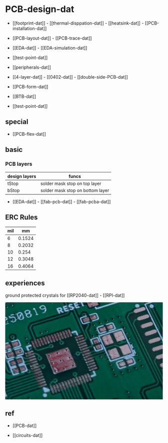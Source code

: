 
# PCB-design-dat

- [[footprint-dat]] - [[thermal-disppation-dat]] - [[heatsink-dat]] - [[PCB-installation-dat]]

- [[PCB-layout-dat]] - [[PCB-trace-dat]]


- [[EDA-dat]] - [[EDA-simulation-dat]]

- [[test-point-dat]]

- [[peripherals-dat]]


- [[4-layer-dat]] - [[0402-dat]] - [[double-side-PCB-dat]]

- [[PCB-form-dat]]

- [[BTB-dat]]

- [[test-point-dat]]


## special  

- [[PCB-flex-dat]]

## basic 

### PCB layers 

| design layers | funcs                            |
| ------------- | -------------------------------- |
| tStop         | solder mask stop on top layer    |
| bStop         | solder mask stop on bottom layer |

- [[EDA-dat]] - [[fab-pcb-dat]] - [[fab-pcba-dat]]

## ERC Rules 

| mil | mm     |
| --- | ------ |
| 6   | 0.1524 |
| 8   | 0.2032 |
| 10  | 0.254  |
| 12  | 0.3048 |
| 16  | 0.4064 |


## experiences 

ground protected crystals for [[RP2040-dat]] - [[RPI-dat]]

![](2025-08-28-16-29-41.png)



## ref 

- [[PCB-dat]]

- [[circuits-dat]]